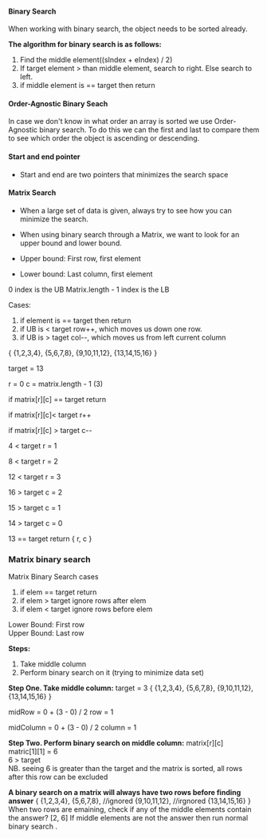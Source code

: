 #### Binary Search

When working with binary search, the object needs to be sorted already.

**The algorithm for binary search is as follows:**

1. Find the middle element((sIndex + eIndex) / 2)
2. If target element > than middle element, search to right. Else search to left.
3. if middle element is == target then return

#### Order-Agnostic Binary Seach

In case we don't know in what order an array is sorted we use Order-Agnostic binary search. To do this we can the first and last to compare them to see which order the object is ascending or descending.

#### Start and end pointer

- Start and end are two pointers that minimizes the search space

#### Matrix Search

- When a large set of data is given, always try to see how you can minimize the search.
- When using binary search through a Matrix, we want to look for an upper bound and lower bound.

- Upper bound: First row, first element
- Lower bound: Last column, first element


0 index is the UB
Matrix.length - 1 index is the LB

Cases:

1) if element is == target then return
2) if UB is < target row++, which moves us down one row. 
3) if UB is > taget col--, which moves us from left current column


{
    {1,2,3,4},
    {5,6,7,8},
    {9,10,11,12},
    {13,14,15,16}
}

target = 13

r = 0
c = matrix.length - 1 (3)


if matrix[r][c] == target
     return

if matrix[r][c]< target
    r++

if matrix[r][c] > target
    c--


4 < target
    r = 1

8 < target
    r = 2

12 < target
    r = 3

16 > target
    c = 2

15 > target 
    c = 1

14 > target
    c = 0

13 == target
    return { r, c }



### Matrix **binary** search



Matrix Binary Search cases

1) if elem == target
    return
2) if elem > target
    ignore rows after elem
3) if elem < target
    ignore rows before elem


Lower Bound: First row \
Upper Bound: Last row

**Steps:**

1) Take middle column
2) Perform binary search on it (trying to minimize data set)

**Step One. Take middle column:**
target = 3
{
    {1,2,3,4},
    {5,6,7,8},
    {9,10,11,12},
    {13,14,15,16}
}

midRow = 0 + (3 - 0) / 2 
row = 1

midColumn =  0 + (3 - 0) / 2 
column = 1


**Step Two. Perform binary search on middle column:**
matrix[r][c] \
matric[1][1] = 6 \
6 > target
\
NB. seeing 6 is greater than the target and the matrix is sorted, all rows after this row can be excluded

**A binary search on a matrix will always have two rows before finding answer**
{
    {1,2,3,4},
    {5,6,7,8},
    //ignored {9,10,11,12},
    //irgnored {13,14,15,16}
}
\
When two rows are emaining, check if any of the middle elements contain the answer? [2, 6]
If middle elements are not the answer then run normal binary search 
.

